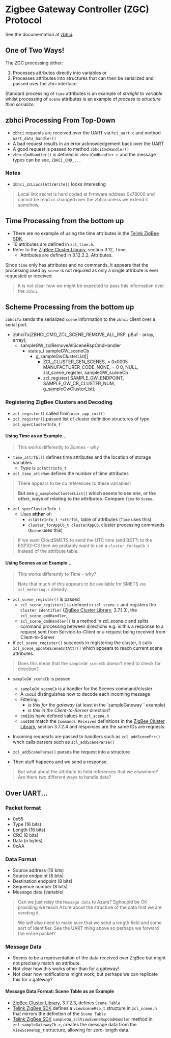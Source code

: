 # Zigbee Gateway Controller (ZGC) Protocol

See the documentation at [zbhci].

## One of Two Ways!
The ZGC processing either:
1. Processes attrbutes directly into variables or
1. Processes attributes into structures that can then be serialized and passed over the zhci interface.

Standard processing ot `time` attributes is an example of _straight to variable_ whilst processing of `scene` attributes is an example of _process to structure then serialize_.

## zbhci Processing From Top-Down
- `zbhci` requests are received over the UART via `hci_uart.c` and method `uart_data_handler()`
- A bad request results in an error acknowledgement back over the UART
- A good request is passed to method `zbhciCmdHandler()`
- `zbhciCmdHandler()` is defined in `zbhciCmdHandler.c` and the message types can be see, `ZBHCI_CMD_...`

### Notes
- `zbhci_ZcLLocalAttrWrite()` looks interesting

> Local link secret is hard coded at firmware address 0x78000 and cannot be read or changed over the zbhci unless we extend it somehow.



## Time Processing from the bottom up
- There are no example of using the time attributes in the [Telink ZigBee SDK].
- 10 attributes are defined in `zcl_time.h`.
- Refer to the [ZigBee Cluster Library], section 3.12, Time.
    - Attributes are defined in 3.12.2.2, Attributes.

Since `time` only has attributes and no commands, it appears that the processing used by `scene` is not required as only a single attribute is ever requested or received.

> It is not clear how we might be expected to pass this information over the `zbhci`.

## Scheme Processing from the bottom up
`zbhciTx` sends the serialized `scene` information to the `zbhci` client over a serial port.

- zbhciTx(ZBHCI_CMD_ZCL_SCENE_REMOVE_ALL_RSP, pBuf - array, array);
    - sampleGW_zclRemoveAllSceneRspCmdHandler
        - status_t sampleGW_sceneCb
            - g_sampleGwClusterList[]
                - ZCL_CLUSTER_GEN_SCENES, = 0x0005
                  MANUFACTURER_CODE_NONE, = 0
                  0, NULL, zcl_scene_register,		sampleGW_sceneCb
                - zcl_register(
                    SAMPLE_GW_ENDPOINT,
                    SAMPLE_GW_CB_CLUSTER_NUM, g_sampleGwClusterList);

### Registering ZigBee Clusters and Decoding
- `zcl_register()` called from `user_app_init()`
- `zcl_register()` passed list of cluster definition structures of type `zcl_specClusterInfo_t`

#### Using Time as an Example...
> This works differently to _Scenes_ - why
- `time_attrTbl[]` defines time attributes and the location of storage variables
    - Type is `zclAttrInfo_t`
- `zcl_time_attrNum` defines the number of time attributes

> There appears to be no references to these variables!
>
> **But see `g_sampleGwClusterList[]` which seems to use one, or the other, ways of relating to the attributes.  Compare `Time` to `Scene`.**

- `zcl_specClusterInfo_t`
    - Uses **either** of:
        - `zclAttrInfo_t *attrTbl`, table of attributes (`Time` uses this)
        - `cluster_forAppCb_t clusterAppCb`, cluster processing commands (`Scene` uses this)

> If we want CloudSMETS to send the UTC time (and BST?) to the ESP32-C3 then we probably want to use a `cluster_forAppCb_t` instead of the attribute table.

#### Using Scenes as an Example...
> This works differently to _Time_ - why?
>
> Note that much of this appears to be available for SMETS via `zcl_metering.c` already.

- `zcl_scene_register()` is passed
    - `zcl_scene_register()` is defined in `zcl_scene.c` and registers the `Cluster Identifier` ([ZigBee Cluster Library], 3.7.1.3), the `zcl_scene_cmdHandler`,
    - `zcl_scene_cmdHandler()` is a method in zcl_scene.c and splits command processing between directions e.g. is this a response to a request sent from Service-to-Client or a request being received from Client-to-Server
- if `zcl_scene_register()` succeeds in registering the cluster, it calls `zcl_scene_updateSceneCntAttr()` which appears to reach current scene attributes.

> Does this mean that the `sampleGW_sceneCb` doesn't need to check for direction?

- `sampleGW_sceneCb` is passed
    - `sampleGW_sceneCb` is a handler for the Scenes command/cluster
    - A `cmdId` distinguishes how to decode each incoming message
    - Filtering:
        - _is this for the gateway_ (at least in the `sampleGateway`` example)
        - _is this in the Client-to-Server_ direction?
    - `cmdID`s have defined values in `zcl_scene.h`
    - `cmdID`s match the `Commands Received` definitions in the [ZigBee Cluster Library], section 3.7.2.4 and responses are the same IDs are requests.

- Incoming requesrts are passed to handlers such as `zcl_addScenePrc()` whch calls parsers such as `zcl_addSceneParse()`
- `zcl_addSceneParse()` parses the request into a structure
- Then stuff happens and we send a response.

> But what about the attribute to field references that we elsewhere?  Are there two different ways to handle data?

## Over UART...
### Packet format
- 0x55
- Type (16 bits)
- Length (16 bits)
- CRC (8 bits)
- Data (n bytes)
- 0xAA

### Data Format
- Source address (16 bits)
- Source endpoint (8 bits)
- Destination endpoint (8 bits)
- Sequence number (8 bits)
- Message data (variable)

> Can we just relay the `Message data` to Azure?  Sghouold be OK providing we teach Azure about the structure of the data that we are sending it.
>
> We will also need to make sure that we send a length field and some sort of identifier.  See the UART thing above so perhaps we forward the entire packet?

### Message Data
- Seems to be a representation of the data received over ZigBee but might not precisely match an attribute.
- Not clear how this works other than for a gateway!
- Not clear how notifications might work; but perhaps we can replicate this for a gateway?

#### Message Data Format: Scene Table as an Example
- [ZigBee Cluster Library], 3.7.2.3, defines `Scene Table`
- [Telink ZigBee SDK] defines a `viewSceneRsp_t` structure in `zcl_scene.h` that mirrors the definition of the `Scene Table`
- [Telink ZigBee SDK] `sampleGW_zclViewSceneRspCmdHandler` method in `zcl_sampleGatewayCb.c`, creates the message data from the `viewSceneRsp_t` structure, allowing for zero-length data.


[ZigBee Cluster Library]: https://zigbeealliance.org/wp-content/uploads/2021/10/07-5123-08-Zigbee-Cluster-Library.pdf
[Telink ZigBee SDK]: http://wiki.telink-semi.cn/tools_and_sdk/Zigbee/Zigbee_SDK.zip
[ESP-C3]: https://somewhere
[zbhci]: https://zbhci.readthedocs.io/en/latest/developer-guide/index.html